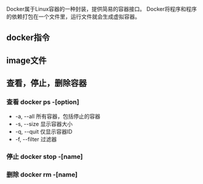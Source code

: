 Docker属于Linux容器的一种封装，提供简易的容器接口。
Docker将程序和程序的依赖打包在一个文件里，运行文件就会生成虚拟容器。

## docker指令

## image文件

## 查看，停止，删除容器
### 查看 docker ps -[option]
- -a, --all 所有容器，包括停止的容器
- -s, --size 显示容器大小
- -q, --quit 仅显示容器ID
- -f, --filter 过滤器

### 停止 docker stop -[name]
### 删除 docker rm -[name]
